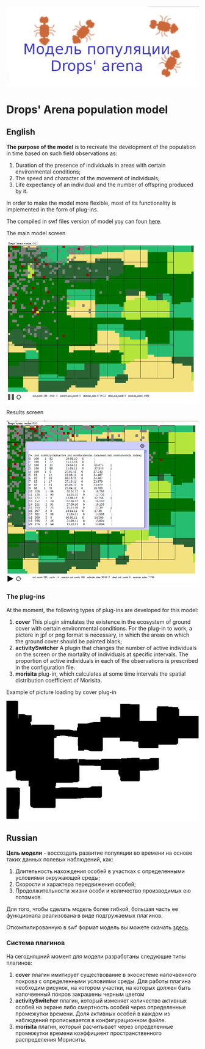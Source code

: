 ![Drops arena banner](https://raw.githubusercontent.com/KonstantinZem/DropsArena/variable_behaviour/pictures/drops_arena_logo.png)

# Drops' Arena population model

## English

**The purpose of the model** is to recreate the development of the population in time based on such field observations as:
1. Duration of the presence of individuals in areas with certain environmental conditions;
2. The speed and character of the movement of individuals;
3. Life expectancy of an individual and the number of offspring produced by it.

In order to make the model more flexible, most of its functionality is implemented in the form of plug-ins.

The compiled in swf files version of model yoy can foun [here](http://konstantinz.byethost32.com/drops_arena.zip "here").

The main model screen

![Model screenshot 1](https://raw.githubusercontent.com/KonstantinZem/DropsArena/variable_behaviour/pictures/screenshot1.png)

Results screen

![Model screenshot 1](https://raw.githubusercontent.com/KonstantinZem/DropsArena/variable_behaviour/pictures/screenshot2.png)

### The plug-ins

At the moment, the following types of plug-ins are developed for this model:

1. **cover** This plugin simulates the existence in the ecosystem of ground cover with certain environmental conditions. For the plug-in to work, a pictore in jpf or png format is necessary, in which the areas on which the ground cover should be painted black;
2. **activitySwitcher** A plugin that changes the number of active individuals on the screen or the mortality of individuals at specific intervals. The proportion of active individuals in each of the observations is prescribed in the configuration file.
3. **morisita** plug-in, which calculates at some time intervals the spatial distribution coefficient of Morisita.

Example of picture loading by cover plug-in

![Cover plug-in picture](https://raw.githubusercontent.com/KonstantinZem/DropsArena/variable_behaviour/pictures/park/aegopodium.png)

## Russian

**Цель модели** - воссоздать развитие популяции во времени на основе таких данных полевых наблюдений, как: 
1. Длительность нахождения особей в участках с определенными условиями окружающей среды;
2. Скорости и характера передвижения особей;
3. Продолжительности жизни особи и количество производимых ею потомков.

Для того, чтобы сделать модель более гибкой, большая часть ее функционала реализована в виде подгружаемых плагинов.

Откомпилированную в swf формат модель вы можете скачать  [здесь](http://konstantinz.byethost32.com/drops_arena.zip "here").

### Система плагинов

На сегодняшний момент для модели разработаны следующие типы плагинов:

1. **cover** плагин имитирует существование в экосистеме напочвенного покрова с определенными условиями среды. Для работы плагина необходим рисунок, на котором участки, на которых должен быть напочвенный покров закрашены черным цветом 
2. **activitySwitcher** плагин, который изменяет количество активных особей на экране либо смертность особей через определенные промежутки времени. Доля активных особей в каждом из наблюдений прописывается в конфигурационном файле.
3. **morisita** плагин, который расчитывает через определенные промежутки времени коэффициент пространственного распределения Мориситы.
